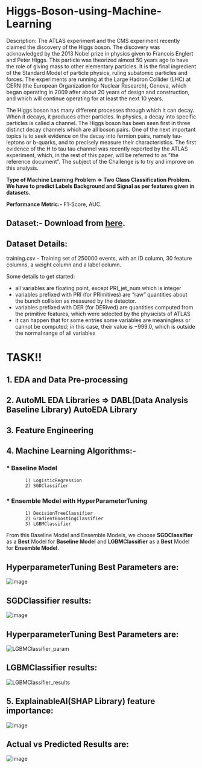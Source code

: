 # Higgs-Boson-using-Machine-Learning

Description: The ATLAS experiment and the CMS experiment recently claimed the discovery of the Higgs boson. The discovery was acknowledged by the 2013 Nobel prize in physics given to Francois Englert and Peter Higgs. This particle was theorized almost 50 years ago to have the role of giving mass to other elementary particles. It is the final ingredient of the Standard Model of particle physics, ruling subatomic particles and forces. The experiments are running at the Large Hadron Collider (LHC) at CERN (the European Organization for Nuclear Research), Geneva, which began operating in 2009 after about 20 years of design and construction, and which will continue operating for at least the next 10 years.

The Higgs boson has many different processes through which it can decay. When it decays, it produces other particles. In physics, a decay into specific particles is called a channel. The Higgs boson has been seen first in three distinct decay channels which are all boson pairs. One of the next important topics is to seek evidence on the decay into fermion pairs, namely tau-leptons or b-quarks, and to precisely measure their characteristics. The first evidence of the H to tau tau channel was recently reported by the ATLAS experiment, which, in the rest of this paper, will be referred to as ”the reference document”. The subject of the Challenge is to try and improve on this analysis.

**Type of Machine Learning Problem => Two Class Classification Problem. We have to predict Labels Background and Signal as per features given in datasets.** 

**Performance Metric:-** F1-Score, AUC.

## Dataset:- Download from [**here**](https://www.kaggle.com/c/higgs-boson/data).
## Dataset Details: 
training.csv - Training set of 250000 events, with an ID column, 30 feature columns, a weight column and a label column.

Some details to get started:

* all variables are floating point, except PRI_jet_num which is integer
* variables prefixed with PRI (for PRImitives) are “raw” quantities about the bunch collision as measured by the detector.
* variables prefixed with DER (for DERived) are quantities computed from the primitive features, which were selected by  the physicists of ATLAS
* it can happen that for some entries some variables are meaningless or cannot be computed; in this case, their value is −999.0, which is outside the normal range of all variables

# TASK!!
## 1. EDA and Data Pre-processing
## 2. AutoML EDA Libraries => DABL(Data Analysis Baseline Library) AutoEDA Library
## 3. Feature Engineering

## 4. Machine Learning Algorithms:-
###    * Baseline Model
           1) LogisticRegression
           2) SGDClassifier

###    * Ensemble Model with HyperParameterTuning
           1) DecisionTreeClassifier
           2) GradientBoostingClassifier
           3) LGBMClassifier

From this Baseline Model and Ensemble Models, we choose **SGDClassifier** as a **Best** Model for **Baseline Model** and **LGBMClassifier** as a **Best** Model for **Ensemble Model**.

## HyperparameterTuning Best Parameters are:
![image](https://user-images.githubusercontent.com/69208280/135707071-4c22f7a5-4fb5-4054-bb39-59b7aea5e63d.png)

## SGDClassifier results:
![image](https://user-images.githubusercontent.com/69208280/135707116-b4c2247d-cbaf-440f-851e-e487abca53fd.png)

## HyperparameterTuning Best Parameters are:
![LGBMClassifier_param](https://user-images.githubusercontent.com/69208280/135707589-86fc8938-ecb0-4d0b-b748-eae838e44126.png)

## LGBMClassifier results:
![LGBMClassifier_results](https://user-images.githubusercontent.com/69208280/135707577-c01ba5b3-e2c4-4e32-936d-a6dfd024075b.png)

## 5. ExplainableAI(SHAP Library) feature importance:
![image](https://user-images.githubusercontent.com/69208280/135707552-011cba12-1a5c-480e-9dba-b393b6630402.png)

## Actual vs Predicted Results are:
![image](https://user-images.githubusercontent.com/69208280/135707611-cbbed8fb-a2ac-4fa4-8130-2bcb65017afc.png)



